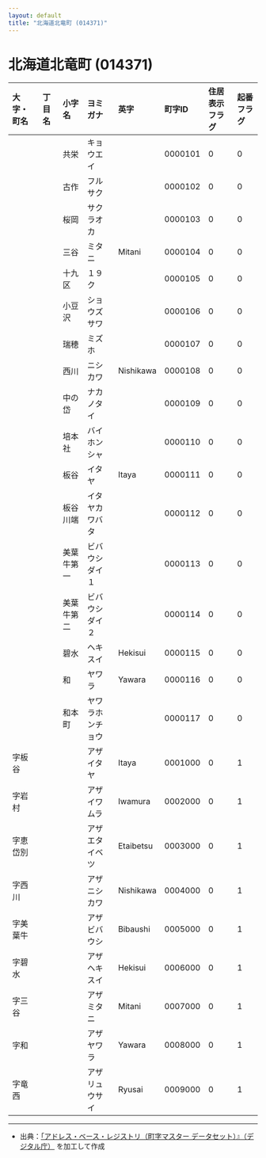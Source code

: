 ```yaml
---
layout: default
title: "北海道北竜町 (014371)"
---
```


# 北海道北竜町 (014371)

| 大字・町名 | 丁目名 | 小字名 | ヨミガナ | 英字 | 町字ID | 住居表示フラグ | 起番フラグ |
|:---|:---|:---|:---|:---|:---|:---|:---|
|  |  | 共栄 | キョウエイ |  | 0000101 | 0 | 0 |
|  |  | 古作 | フルサク |  | 0000102 | 0 | 0 |
|  |  | 桜岡 | サクラオカ |  | 0000103 | 0 | 0 |
|  |  | 三谷 | ミタニ | Mitani | 0000104 | 0 | 0 |
|  |  | 十九区 | １９ク |  | 0000105 | 0 | 0 |
|  |  | 小豆沢 | ショウズサワ |  | 0000106 | 0 | 0 |
|  |  | 瑞穂 | ミズホ |  | 0000107 | 0 | 0 |
|  |  | 西川 | ニシカワ | Nishikawa | 0000108 | 0 | 0 |
|  |  | 中の岱 | ナカノタイ |  | 0000109 | 0 | 0 |
|  |  | 培本社 | バイホンシャ |  | 0000110 | 0 | 0 |
|  |  | 板谷 | イタヤ | Itaya | 0000111 | 0 | 0 |
|  |  | 板谷川端 | イタヤカワバタ |  | 0000112 | 0 | 0 |
|  |  | 美葉牛第一 | ビバウシダイ１ |  | 0000113 | 0 | 0 |
|  |  | 美葉牛第二 | ビバウシダイ２ |  | 0000114 | 0 | 0 |
|  |  | 碧水 | ヘキスイ | Hekisui | 0000115 | 0 | 0 |
|  |  | 和 | ヤワラ | Yawara | 0000116 | 0 | 0 |
|  |  | 和本町 | ヤワラホンチョウ |  | 0000117 | 0 | 0 |
| 字板谷 |  |  | アザイタヤ | Itaya | 0001000 | 0 | 1 |
| 字岩村 |  |  | アザイワムラ | Iwamura | 0002000 | 0 | 1 |
| 字恵岱別 |  |  | アザエタイベツ | Etaibetsu | 0003000 | 0 | 1 |
| 字西川 |  |  | アザニシカワ | Nishikawa | 0004000 | 0 | 1 |
| 字美葉牛 |  |  | アザビバウシ | Bibaushi | 0005000 | 0 | 1 |
| 字碧水 |  |  | アザヘキスイ | Hekisui | 0006000 | 0 | 1 |
| 字三谷 |  |  | アザミタニ | Mitani | 0007000 | 0 | 1 |
| 字和 |  |  | アザヤワラ | Yawara | 0008000 | 0 | 1 |
| 字竜西 |  |  | アザリュウサイ | Ryusai | 0009000 | 0 | 1 |

---

- 出典：[「アドレス・ベース・レジストリ（町字マスター データセット）』（デジタル庁）](https://www.digital.go.jp/policies/base_registry_address/) を加工して作成